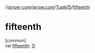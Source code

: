 //[arrow-core](../../../index.md)/[arrow.core](../index.md)/[Tuple15](index.md)/[fifteenth](fifteenth.md)

# fifteenth

[common]\
val [fifteenth](fifteenth.md): [O](index.md)
